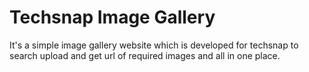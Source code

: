 # Techsnap Image Gallery
It's a simple image gallery website which is developed for techsnap to search upload and get url of required images and all in one place.